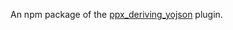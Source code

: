 An npm package of the [ppx_deriving_yojson](https://github.com/ocaml-ppx/ppx_deriving_yojson) plugin.
